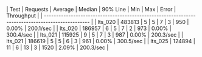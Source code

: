 | Test     | Requests  | Average | Median | 90% Line | Min | Max | Error | Throughput |
| ------------------------------------------------------------------------------------------------ |
| lts_020  |  483813	 |    5      |    5    |   7       |  3    | 950 |  0.00% |  200.1/sec |
| lts_020   |  186957	 |    6	    |    5    |   7       |  2    |  973 | 0.00% |  300.4/sec  |
| lts_021   |  115925	 |    9	    |    5    |   7	  |  3	  |  987 | 0.00% |  200.3/sec  |
| lts_021   |  186619	 |    5	    |    5    |   6	  |  3	  |  961 | 0.00% |  300.5/sec  |
| lts_025   |  124894	 |    11   |     6    |   13	 |   3    | 1520 | 2.09% |  200.3/sec  |





 	
